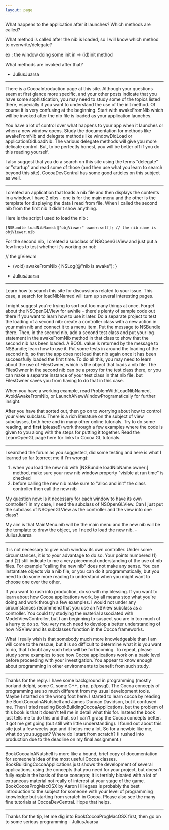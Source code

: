 ```yaml
---
layout: page
---
```


What happens to the application after it launches? Which methods are called? 

What method is called after the nib is loaded, so I will know which method to overwrite/delegate?

ex : the window doing some init in ->     (id)init method

What methods are invoked after that?

- JuliusJuarsa

----

There is a CocoaIntroduction page at this site. Although your questions seem at first glance more specific, and your other posts indicate that you have some sophistication, you may need to study some of the topics listed there, especially if you want to understand the use of the     init method.  Of course it is very confusing at the beginning. Start with     awakeFromNib which will be invoked after the nib file is loaded as your application launches.

You have a lot of control over what happens to your app when it launches or when a new window opens. Study the documentation for methods like     awakeFromNib and delegate methods like     windowDidLoad or     applicationDidLoadNib. The various delegate methods will give you more delicate control. But, to be perfectly honest, you will be better off if you do this reading yourself.

I also suggest that you do a search on this site using the terms "delegate" or "startup" and read some of those (and then use what you learn to search beyond this site). CocoaDevCentral has some good articles on this subject as well.

----

I created an application that loads a nib file and then displays the contents in a window.
I have 2 nibs - one is for the main menu and the other is the template for displaying the data I read from file. When I called the second nib from the first nib it didn't show anything.

Here is the script I used to load the nib :

    
    [NSBundle loadNibNamed:@"objViewer" owner:self]; // the nib name is objViewer.nib


For the second nib, I created a subclass of NSOpenGLView and just put a few lines to test whether it's working or not:

    
// the glView.m

- (void) awakeFromNib
{
	NSLog(@"nib is awake");
}


- JuliusJuarsa

----

Learn how to search this site for discussions related to your issue. This case, a search for     loadNibNamed will turn up several interesting pages.

I might suggest you're trying to sort out too many things at once. Forget about the NSOpenGLView for awhile - there's plenty of sample code out there if you want to learn how to use it later. Do a separate project to test the loading of a second nib: create a controller class with a new action in your main nib and connect it to a menu item. Put the message to NSBundle there. Then, in the second nib, add a second test class and put your log statement in the awakeFromNib method in that class to show that the second nib has been loaded. A BOOL value is returned by the message to NSBundle; learn how to use it. Put some tests in around the loading of the second nib, so that the app does not load that nib again once it has been successfully loaded the first time. To do all this, you may need to learn about the use of FilesOwner, which is the object that loads a nib file. The FilesOwner in the second nib can be a proxy for the test class there, or you can make a separate instance of your test class in that nib file, but FilesOwner saves you from having to do that in this case.

When you have a working example, read ProblemWithLoadNibNamed, AvoidAwakeFromNib, or LaunchANewWindowProgramatically for further insight.

After you have that sorted out, then go on to worrying about how to control your view subclass. There is a rich literature on the subject of view subclasses, both here and in many other online tutorials. Try to do some reading, and **first** (please!!) work through a few examples where the code is given to you along with the steps for putting it together. Read the LearnOpenGL page here for links to Cocoa GL tutorials.

----

I searched the forum as you suggested, did some testing and here is what I learned so far (correct me if I'm wrong):
1. when you load the new nib with [NSBundle loadNibName:owner:] method, make sure your new nib window property "visible at run time" is checked
2. before calling the new nib make sure to "alloc and init" the class controller then call the new nib

My question now: Is it necessary for each window to have its own controller? In my case, I need the subclass of NSOpenGLView. Can I just put the subclass of NSOpenGLView as the controller and the view into one class?

My aim is that MainMenu.nib will be the main menu and the new nib will be the template to draw the object, so I need to load the new nib. - JuliusJuarsa

----

It is not necessary to give each window its own controller. Under some circumstances, it is to your advantage to do so. Your points numbered (1) and (2) still indicate to me a very piecemeal understanding of the use of nib files. For example "calling the new nib" does not make any sense. You can instantiate objects via a nib file, or you can do it programmatically, but you need to do some more reading to understand when you might want to choose one over the other.

If you want to rush into production, do so with my blessing. If you want to learn about how Cocoa applications work, by all means stop what you're doing and work through a few examples. I would not under any circumstances recommend that you use an NSView subclass as a controller. You could try studying the material associated with ModelViewController, but I am beginning to suspect you are in too much of a hurry to do so. You very much need to develop a better understanding of how NSView and its subclasses function in the Cocoa frameworks.

What I really wish is that somebody much more knowledgeable than I am will come to the rescue, but it is so difficult to determine what it is you want to do, that I doubt any such help will be forthcoming. To repeat, please study some examples to see how Cocoa applications work on a basic level before proceeding with your investigation. You appear to know enough about programming in other environments to benefit from such study.

----

Thanks for the reply.  I have some background in programming (mostly borland delphi, some C, some C++, php, pl/pssql). The Cocoa concepts of programming are so much different from my usual development tools. Maybe I started on the wrong foot here. I started to learn cocoa by reading the BookCocoaInANutshell and James Duncan Davidson, but it confused me. Then I tried reading BookBuildingCocoaApplications, but the problem of this book is that it doesn't tell me in detail what this for. Instead the book just tells me to do this and that, so I can't grasp the Cocoa concepts better. It got me get going (but still with little understanding). I found out about this site just a few weeks ago and it helps me a lot. So for a newbie like me, what do you suggest? Where do I start from scratch? (I rushed into production due to the deadline on my final assignment.)

----

BookCocoaInANutshell is more like a bound, brief copy of documentation for someone's idea of the most useful Cocoa classes. BookBuildingCocoaApplications just shows the development of several applications, using the concepts that you need for your project, but doesn't fully explain the basis of those concepts; it is terribly bloated with a lot of extraneous material not really of interest at your stage of the game. BookCocoaProgMacOSX by Aaron Hillegass is probably the best introduction to the subject for someone with your level of programming knowledge but starting from scratch in Cocoa. Please also see the many fine tutorials at CocoaDevCentral. Hope that helps.

----

Thanks for the tip, let me dig into BookCocoaProgMacOSX first, then go on to some serious programming  - JuliusJuarsa
